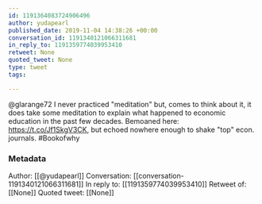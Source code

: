 ```yaml
---
id: 1191364083724906496
author: yudapearl
published_date: 2019-11-04 14:38:26 +00:00
conversation_id: 1191340121066311681
in_reply_to: 1191359774039953410
retweet: None
quoted_tweet: None
type: tweet
tags:

---
```


@glarange72 I never practiced "meditation" but, comes to think about it, it does take some meditation to explain what happened to economic education in the past few decades. Bemoaned here:  https://t.co/Jf1SkgV3CK, but echoed nowhere enough to shake "top" econ. journals. #Bookofwhy

### Metadata

Author: [[@yudapearl]]
Conversation: [[conversation-1191340121066311681]]
In reply to: [[1191359774039953410]]
Retweet of: [[None]]
Quoted tweet: [[None]]
